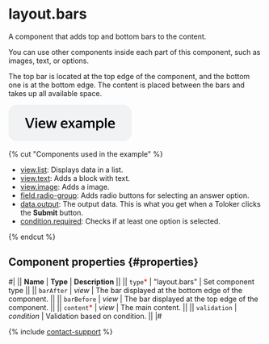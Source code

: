 # layout.bars

A component that adds top and bottom bars to the content.

You can use other components inside each part of this component, such as images, text, or options.

The top bar is located at the top edge of the component, and the bottom one is at the bottom edge. The content is placed between the bars and takes up all available space.

[![View example](../_images/buttons/view-example.svg)](https://ya.cc/t/QzAxy9hY44Wxcf)

{% cut "Components used in the example" %}

- [view.list](view.list.md): Displays data in a list.
- [view.text](view.text.md): Adds a block with text.
- [view.image](view.image.md): Adds a image.
- [field.radio-group](field.radio-group.md): Adds radio buttons for selecting an answer option.
- [data.output](../operations/work-with-data.md): The output data. This is what you get when a Toloker clicks the **Submit** button.
- [condition.required](condition.required.md): Checks if at least one option is selected.

{% endcut %}

## Component properties {#properties}

#|
|| **Name** | **Type** | **Description** ||
|| `type`<span style="color: red">\*</span> | "layout.bars" | Set component type ||
|| `barAfter` | _view_ | The bar displayed at the bottom edge of the component. ||
|| `barBefore` | _view_ | The bar displayed at the top edge of the component. ||
|| `content`<span style="color: red">\*</span> | _view_ | The main content. ||
|| `validation` | _condition_ | Validation based on condition. ||
|#

{% include [contact-support](../_includes/contact-support.md) %}
